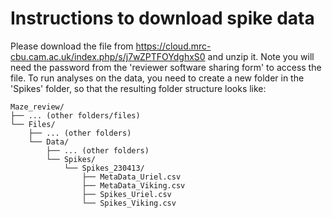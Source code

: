 # Instructions to download spike data
Please download the file from https://cloud.mrc-cbu.cam.ac.uk/index.php/s/j7wZPTFOYdghxS0 and unzip it. Note you will need the password from the 'reviewer software sharing form' to access the file. To run analyses on the data, you need to create a new folder in the 'Spikes' folder, so that the resulting folder structure looks like:


```
Maze_review/
├── ... (other folders/files)
└── Files/
    ├── ... (other folders)
    └── Data/
        ├── ... (other folders)
        └── Spikes/
            └── Spikes_230413/
                ├── MetaData_Uriel.csv
                ├── MetaData_Viking.csv
                ├── Spikes_Uriel.csv
                └── Spikes_Viking.csv
```